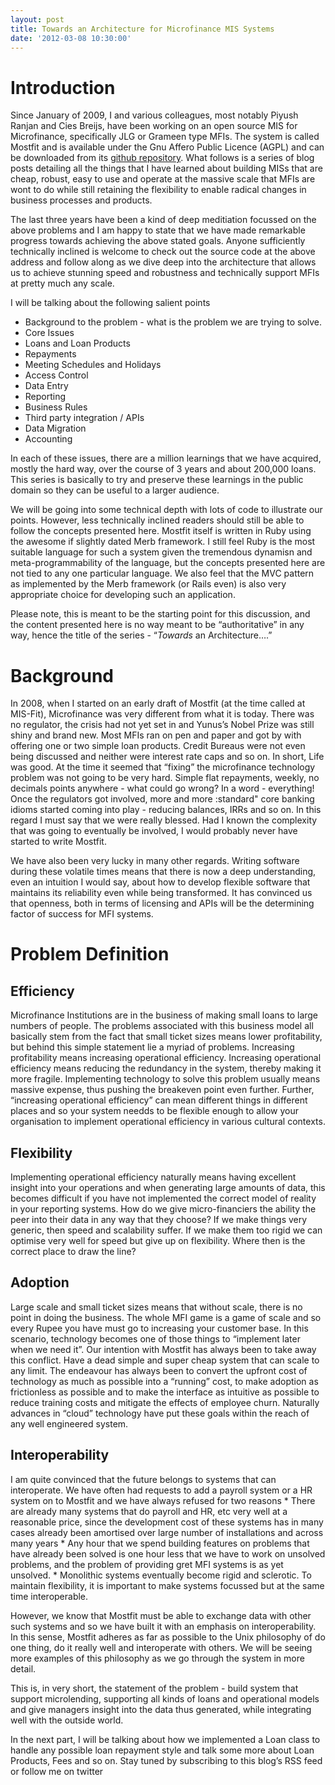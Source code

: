 ```yaml
---
layout: post
title: Towards an Architecture for Microfinance MIS Systems
date: '2012-03-08 10:30:00'
---
```


<h1>Introduction</h1>

<p>Since January of 2009, I and various colleagues, most notably Piyush Ranjan and Cies Breijs, have been working on an open source MIS for Microfinance, specifically JLG or Grameen type MFIs. The system is called Mostfit and is available under the Gnu Affero Public Licence (AGPL) and can be downloaded from its <a href="http://github.com/svs/mostfit" target="_blank">github repository</a>.
What follows is a series of blog posts detailing all the things that I have learned about building MISs that are cheap, robust, easy to use and operate at the massive scale that MFIs are wont to do while still retaining the flexibility to enable radical changes in business processes and products.</p>

<p>The last three years have been a kind of deep meditiation focussed on the above problems and I am happy to state that we have made remarkable progress towards achieving the above stated goals. Anyone sufficiently technically inclined is welcome to check out the source code at the above address and follow along as we dive deep into the architecture that allows us to achieve stunning speed and robustness and technically support MFIs at pretty much any scale.</p>

<p>I will be talking about the following salient points</p>

<ul><li>Background to the problem - what is the problem we are trying to solve.</li>
<li>Core Issues</li>
<li>Loans and Loan Products</li>
<li>Repayments</li>
<li>Meeting Schedules and Holidays</li>
<li>Access Control</li>
<li>Data Entry</li>
<li>Reporting</li>
<li>Business Rules</li>
<li>Third party integration / APIs</li>
<li>Data Migration</li>
<li>Accounting</li>
</ul><p>In each of these issues, there are a million learnings that we have acquired, mostly the hard way, over the course of 3 years and about 200,000 loans. This series is basically to try and preserve these learnings in the public domain so they can be useful to a larger audience.</p>

<p>We will be going into some technical depth with lots of code to illustrate our points. However, less technically inclined readers should still be able to follow the concepts presented here. Mostfit itself is written in Ruby using the awesome if slightly dated Merb framework. I still feel Ruby is the most suitable language for such a system given the tremendous dynamisn and meta-programmability of the language, but the concepts presented here are not tied to any one particular language. We also feel that the MVC pattern as implemented by the Merb framework (or Rails even) is also very appropriate choice for developing such an application.</p>

<p>Please note, this is meant to be the starting point for this discussion, and the content presented here is no way meant to be &ldquo;authoritative&rdquo; in any way, hence the title of the series - &ldquo;<em>Towards</em> an Architecture&hellip;.&rdquo;</p>

<h1>Background</h1>

<p>In 2008, when I started on an early draft of Mostfit (at the time called at MIS-Fit), Microfinance was very different from what it is today. There was no regulator, the crisis had not yet set in and Yunus&rsquo;s Nobel Prize was still shiny and brand new. Most MFIs ran on pen and paper and got by with offering one or two simple loan products. Credit Bureaus were not even being discussed and neither were interest rate caps and so on. In short, Life was good. At the time it seemed that &ldquo;fixing&rdquo; the microfinance technology problem was not going to be very hard. Simple flat repayments, weekly, no decimals points anywhere - what could go wrong? In a word - everything! Once the regulators got involved, more and more :standard&quot; core banking idioms started coming into play - reducing balances, IRRs and so on. In this regard I must say that we were really blessed. Had I known the complexity that was going to eventually be involved, I would probably never have started to write Mostfit.</p>

<p>We have also been very lucky in many other regards. Writing software during these volatile times means that there is now a deep understanding, even an intuition I would say, about how to develop flexible software that maintains its reliability even while being transformed. It has convinced us that openness, both in terms of licensing and APIs will be the determining factor of success for MFI systems.</p>

<h1>Problem Definition</h1>

<h2>Efficiency</h2>

<p>Microfinance Institutions are in the business of making small loans to large numbers of people. The problems associated with this business model all basically stem from the fact that small ticket sizes means lower profitability, but behind this simple statement lie a myriad of problems. Increasing profitability means increasing operational efficiency. Increasing operational efficiency means reducing the redundancy in the system, thereby making it more fragile. Implementing technology to solve this problem usually means massive expense, thus pushing the breakeven point even further. Further, &ldquo;increasing operational efficiency&rdquo; can mean different things in different places and so your system needds to be flexible enough to allow your organisation to implement operational efficiency in various cultural contexts.</p>

<h2>Flexibility</h2>

<p>Implementing operational efficiency naturally means having excellent insight into your operations and when generating large amounts of data, this becomes difficult if you have not implemented the correct model of reality in your reporting systems. How do we give micro-financiers the ability the peer into their data in any way that they choose? If we make things very generic, then speed and scalability suffer. If we make them too rigid we can optimise very well for speed but give up on flexibility. Where then is the correct place to draw the line?</p>

<h2>Adoption</h2>

<p>Large scale and small ticket sizes means that without scale, there is no point in doing the business. The whole MFI game is a game of scale and so every Rupee you have must go to increasing your customer base. In this scenario, technology becomes one of those things to &ldquo;implement later when we need it&rdquo;.  Our intention with Mostfit has always been to take away this conflict. Have a dead simple and super cheap system that can scale to any limit. The endeavour has always been to convert the upfront cost of technology as much as possible into a &ldquo;running&rdquo; cost, to make adoption as frictionless as possible and to make the interface as intuitive as possible to reduce training costs and mitigate the effects of employee churn. Naturally advances in &ldquo;cloud&rdquo; technology have put these goals within the reach of any well engineered system.</p>

<h2>Interoperability</h2>

<p>I am quite convinced that the future belongs to systems that can interoperate. We have often had requests to add a payroll system or a HR system on to Mostfit and we have always refused for two reasons
* There are already many systems that do payroll and HR, etc very well at a reasonable price, since the development cost of these systems has in many cases already been amortised over large number of installations and across many years
* Any hour that we spend building features on problems that have already been solved is one hour less that we have to work on unsolved problems, and the problem of providing gret MFI systems is as yet unsolved.
* Monolithic systems eventually become rigid and sclerotic. To maintain flexibility, it is important to make systems focussed but at the same time interoperable.</p>

<p>However, we know that Mostfit must be able to exchange data with other such systems and so we have built it with an emphasis on interoperability. In this sense, Mostfit adheres as far as possible to the Unix philosophy of do one thing, do it really well and interoperate with others. We will be seeing more examples of this philosophy as we go through the system in more detail.</p>

<p>This is, in very short, the statement of the problem - build system that support microlending, supporting all kinds of loans and operational models and give managers insight into the data thus generated, while integrating well with the outside world.</p>

<p>In the next part, I will be talking about how we implemented a Loan class to handle any possible loan repayment style and talk some more about Loan Products, Fees and so on. Stay tuned by subscribing to this blog&rsquo;s RSS feed or follow me on twitter</p>